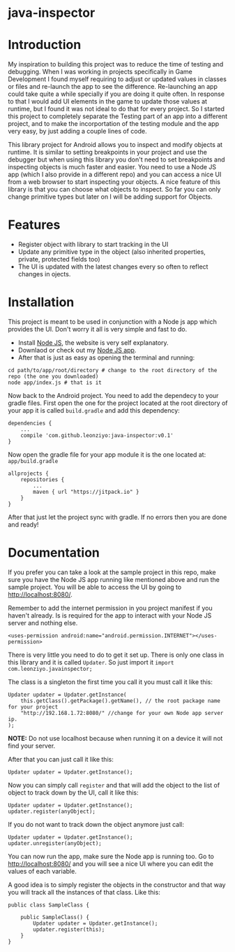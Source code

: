 # java-inspector

# Introduction

My inspiration to building this project was to reduce the time of testing and debugging. When I was working in projects specifically in Game Development I found myself requiring to adjust or updated values in classes or files and re-launch the app to see the difference. Re-launching an app could take quite a while specially if you are doing it quite often. In response to that I would add UI elements in the game to update those values at runtime, but I found it was not ideal to do that for every project. So I started this project to completely separate the Testing part of an app into a different project, and to make the incorportation of the testing module and the app very easy, by just adding a couple lines of code.

This library project for Android allows you to inspect and modify objects at runtime. It is similar to setting breakpoints in your project and use the debugger but when using this library you don't need to set breakpoints and inspecting objects is much faster and easier. You need to use a Node JS app (which I also provide in a different repo) and you can access a nice UI from a web browser to start inspecting your objects. A nice feature of this library is that you can choose what objects to inspect. So far you can only change primitive types but later on I will be adding support for Objects.

# Features

- Register object with library to start tracking in the UI
- Update any primitive type in the object (also inherited properties, private, protected fields too)
- The UI is updated with the latest changes every so often to reflect changes in ojects.



# Installation

This project is meant to be used in conjunction with a Node js app which provides the UI. Don't worry it all is very simple and fast to do.

- Install [Node JS](https://nodejs.org/en/), the website is very self explanatory.
- Downlaod or check out my [Node JS app](https://github.com/Leonziyo/java-inspector-nodeapp).
- After that is just as easy as opening the terminal and running:

```
cd path/to/app/root/directory # change to the root directory of the repo (the one you downloaded)
node app/index.js # that is it
```

Now back to the Android project. You need to add the dependecy to your gradle files. First open the one for the project located at the root directory of your app it is called `build.gradle` and add this dependency:

```
dependencies {
    ...
    compile 'com.github.leonziyo:java-inspector:v0.1'
}
```

Now open the gradle file for your app module it is the one located at: `app/build.gradle`

```
allprojects {
    repositories {
        ...
        maven { url "https://jitpack.io" }
    }
}
```

After that just let the project sync with gradle. If no errors then you are done and ready!

# Documentation

If you prefer you can take a look at the sample project in this repo, make sure you have the Node JS app running like mentioned above and run the sample project.
You will be able to access the UI by going to [http://localhost:8080/](http://localhost:8080/).

Remember to add the internet permission in you project manifest if you haven't already. Is is required for the app to interact with your Node JS server and nothing else.

`<uses-permission android:name="android.permission.INTERNET"></uses-permission>`

There is very little you need to do to get it set up. There is only one class in this library and it is called `Updater`.
So just import it `import com.leonziyo.javainspector;`

The class is a singleton the first time you call it you must call it like this:

```
Updater updater = Updater.getInstance(
    this.getClass().getPackage().getName(), // the root package name for your project
    "http://192.168.1.72:8080/" //change for your own Node app server ip.
);
```

**NOTE:**
Do not use localhost because when running it on a device it will not find your server.

After that you can just call it like this:

```
Updater updater = Updater.getInstance();
```

Now you can simply call `register` and that will add the object to the list of object to track down by the UI, call it like this:

```
Updater updater = Updater.getInstance();
updater.register(anyObject);
```

If you do not want to track down the object anymore just call:

```
Updater updater = Updater.getInstance();
updater.unregister(anyObject);
```

You can now run the app, make sure the Node app is running too. Go to [http://localhost:8080/](http://localhost:8080/) and you will see a nice UI where you can edit the values of each variable.

A good idea is to simply register the objects in the constructor and that way you will track all the instances of that class. Like this:

```
public class SampleClass {

    public SampleClass() {
        Updater updater = Updater.getInstance();
        updater.register(this);
    }
}
```
